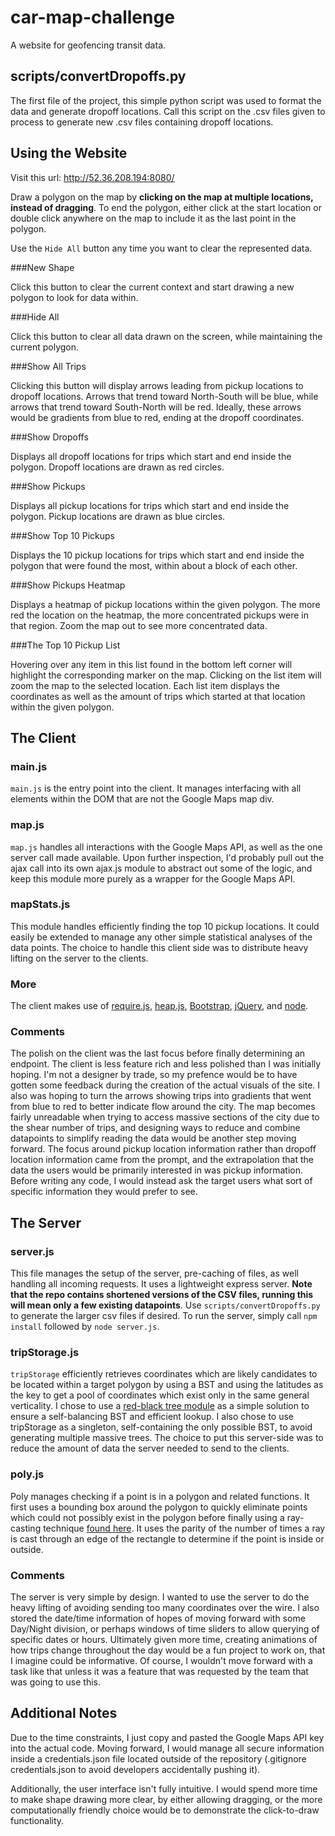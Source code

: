 # car-map-challenge
A website for geofencing transit data.


## scripts/convertDropoffs.py

The first file of the project, this simple python script was used to format the data and generate dropoff locations. Call this script on the .csv files given to process to generate new .csv files containing dropoff locations.

## Using the Website 
Visit this url: <http://52.36.208.194:8080/>

Draw a polygon on the map by **clicking on the map at multiple locations, instead of dragging**. To end the polygon, either click at the start location or double click anywhere on the map to include it as the last point in the polygon.

Use the `Hide All` button any time you want to clear the represented data.

###New Shape

Click this button to clear the current context and start drawing a new polygon to look for data within.

###Hide All

Click this button to clear all data drawn on the screen, while maintaining the current polygon.

###Show All Trips

Clicking this button will display arrows leading from pickup locations to dropoff locations. Arrows that trend toward North-South will be blue, while arrows that trend toward South-North will be red. Ideally, these arrows would be gradients from blue to red, ending at the dropoff coordinates.

###Show Dropoffs

Displays all dropoff locations for trips which start and end inside the polygon. Dropoff locations are drawn as red circles.

###Show Pickups

Displays all pickup locations for trips which start and end inside the polygon. Pickup locations are drawn as blue circles.

###Show Top 10 Pickups

Displays the 10 pickup locations for trips which start and end inside the polygon that were found the most, within about a block of each other.

###Show Pickups Heatmap

Displays a heatmap of pickup locations within the given polygon. The more red the location on the heatmap, the more concentrated pickups were in that region. Zoom the map out to see more concentrated data.

###The Top 10 Pickup List

Hovering over any item in this list found in the bottom left corner will highlight the corresponding marker on the map. Clicking on the list item will zoom the map to the selected location. Each list item displays the coordinates as well as the amount of trips which started at that location within the given polygon.

## The Client

### main.js

`main.js` is the entry point into the client. It manages interfacing with all elements within the DOM that are not the Google Maps map div.

### map.js

`map.js` handles all interactions with the Google Maps API, as well as the one server call made available. Upon further inspection, I'd probably pull out the ajax call into its own ajax.js module to abstract out some of the logic, and keep this module more purely as a wrapper for the Google Maps API.

### mapStats.js

This module handles efficiently finding the top 10 pickup locations. It could easily be extended to manage any other simple statistical analyses of the data points. The choice to handle this client side was to distribute heavy lifting on the server to the clients.

### More

The client makes use of [require.js](http://requirejs.org/), [heap.js](https://www.npmjs.com/package/heap), [Bootstrap](http://getbootstrap.com/javascript/), [jQuery](https://jquery.com/), and [node](https://nodejs.org/en/).

### Comments

The polish on the client was the last focus before finally determining an endpoint. The client is less feature rich and less polished than I was initially hoping. I'm not a designer by trade, so my prefence would be to have gotten some feedback during the creation of the actual visuals of the site. I also was hoping to turn the arrows showing trips into gradients that went from blue to red to better indicate flow around the city. The map becomes fairly unreadable when trying to access massive sections of the city due to the shear number of trips, and designing ways to reduce and combine datapoints to simplify reading the data would be another step moving forward. The focus around pickup location information rather than dropoff location information came from the prompt, and the extrapolation that the data the users would be primarily interested in was pickup information. Before writing any code, I would instead ask the target users what sort of specific information they would prefer to see.

## The Server

### server.js

This file manages the setup of the server, pre-caching of files, as well handling all incoming requests. It uses a lightweight express server. **Note that the repo contains shortened versions of the CSV files, running this will mean only a few existing datapoints**. Use `scripts/convertDropoffs.py` to generate the larger csv files if desired. To run the server, simply call `npm install` followed by `node server.js`.

### tripStorage.js

`tripStorage` efficiently retrieves coordinates which are likely candidates to be located within a target polygon by using a BST and using the latitudes as the key to get a pool of coordinates which exist only in the same general verticality. I chose to use a [red-black tree module](https://www.npmjs.com/package/redblack) as a simple solution to ensure a self-balancing BST and efficient lookup. I also chose to use tripStorage as a singleton, self-containing the only possible BST, to avoid generating multiple massive trees. The choice to put this server-side was to reduce the amount of data the server needed to send to the clients.

### poly.js

Poly manages checking if a point is in a polygon and related functions. It first uses a bounding box around the polygon to quickly eliminate points which could not possibly exist in the polygon before finally using a ray-casting technique [found here](http://www.ecse.rpi.edu/Homepages/wrf/Research/Short_Notes/pnpoly.html). It uses the parity of the number of times a ray is cast through an edge of the rectangle to determine if the point is inside or outside.

### Comments

The server is very simple by design. I wanted to use the server to do the heavy lifting of avoiding sending too many coordinates over the wire. I also stored the date/time information of hopes of moving forward with some Day/Night division, or perhaps windows of time sliders to allow querying of specific dates or hours. Ultimately given more time, creating animations of how trips change throughout the day would be a fun project to work on, that I imagine could be informative. Of course, I wouldn't move forward with a task like that unless it was a feature that was requested by the team that was going to use this.

## Additional Notes

Due to the time constraints, I just copy and pasted the Google Maps API key into the actual code. Moving forward, I would manage all secure information inside a credentials.json file located outside of the repository (.gitignore credentials.json to avoid developers accidentally pushing it).

Additionally, the user interface isn't fully intuitive. I would spend more time to make shape drawing more clear, by either allowing dragging, or the more computationally friendly choice would be to demonstrate the click-to-draw functionality.
